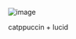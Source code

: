 ![image](https://user-images.githubusercontent.com/102473837/214539302-2e218b81-84d7-4426-98e5-bb900537fba6.png)

catppuccin + lucid
